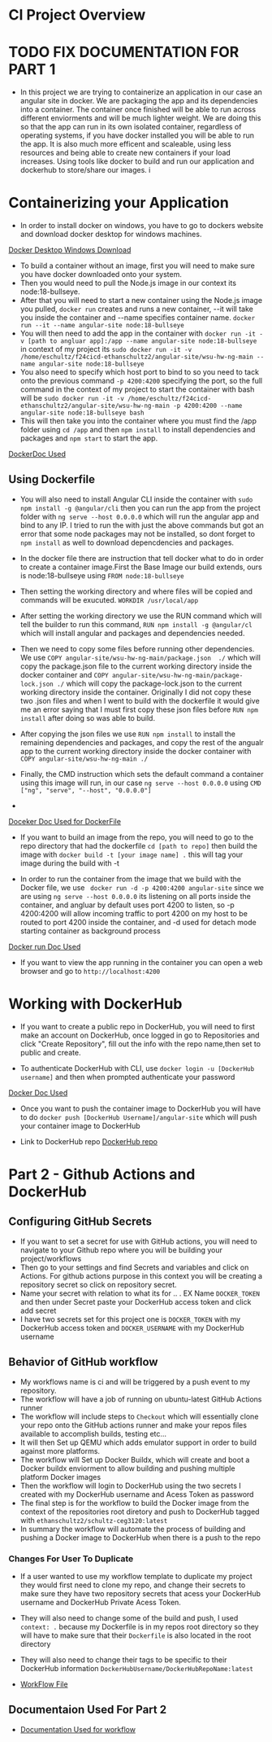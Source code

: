 # CI Project Overview

# TODO FIX DOCUMENTATION FOR PART 1
- In this project we are trying to containerize an application in our case an angular site in docker. We are packaging the app and its dependencies into a container. The container once finished will be able to run across different enviorments and will be much lighter weight. We are doing this so that the app can run in its own isolated container, regardless of operating systems, if you have docker installed you will be able to run the app. It is also much more efficent and scaleable, using less resources and being able to create  new containers if your load increases. Using tools like docker to build and run our application and dockerhub to store/share our images. 
i
# Containerizing your Application

- In order to install docker on windows, you have to go to dockers website and download docker desktop for windows machines.

[Docker Desktop Windows Download](https://docs.docker.com/desktop/setup/install/windows-install/)
 
- To build a container without an image, first you will need to make sure you have docker downloaded onto your system.
- Then you would need to pull the Node.js image in our context its node:18-bullseye.
- After that you will need to start a new container using the Node.js image you pulled, `docker run` creates and runs a new container, --it will take you inside the container and --name specifies container name. `docker run --it --name angular-site node:18-bullseye` 
- You will then need to add the app in the container with `docker run -it -v [path to angluar app]:/app --name angular-site node:18-bullseye` in context of my project its `sudo docker run -it -v /home/eschultz/f24cicd-ethanschultz2/angular-site/wsu-hw-ng-main --name angular-site node:18-bullseye`
- You also need to specify which host port to bind to so you need to tack onto the previous command `-p 4200:4200` specifying the port, so the full command in the context of my project to start the container with bash will be `sudo docker run -it -v /home/eschultz/f24cicd-ethanschultz2/angular-site/wsu-hw-ng-main -p 4200:4200 --name angular-site node:18-bullseye bash`
- This will then take you into the container where you must find the /app folder using `cd /app` and then `npm install` to install dependencies and packages and `npm start` to start the app.

[DockerDoc Used](https://docs.docker.com/reference/cli/docker/container/run/#example-join-another-containers-pid-namespace)

## Using Dockerfile
- You will also need to install Angular CLI inside the container with `sudo npm install -g @angular/cli` then you can run the app from the project folder with  `ng serve --host 0.0.0.0` which will run the angular app and bind to any IP. I tried to run the with just the above commands but got an error that some node packages may not be installed, so dont forget to `npm install` as well to download depencdencies and packages. 

- In the docker file there are instruction that tell docker what to do in order to create a container image.First the Base Image our build extends, ours is node:18-bullseye using `FROM node:18-bullseye`
- Then setting the working directory and where files will be copied and commands will be exucuted. `WORKDIR /usr/local/app`
- After setting the working directory we use the RUN command which will tell the builder to run this command, `RUN npm install -g @angular/cl`  which will install angular and packages and dependencies needed.
- Then we need to copy some files before running other dependencies. We use `COPY angular-site/wsu-hw-ng-main/package.json  ./` which will copy the package.json file to the current working directory inside the docker container and `COPY angular-site/wsu-hw-ng-main/package-lock.json ./` which will copy the package-lock.json to the current working directory inside the container. Originally I did not copy these two .json files and when I went to build with the dockerfile it would give me an error saying that I must first copy these json files before `RUN npm install` after doing so was able to build.
- After copying the json files we use `RUN npm install` to install the remaining dependencies and packages, and copy the rest of the angualr app to the current working directory inside the docker container with `COPY angular-site/wsu-hw-ng-main ./`
- Finally, the CMD instruction which sets the default command a container using this image will run, in our case `ng serve --host 0.0.0.0` using `CMD ["ng", "serve", "--host", "0.0.0.0"]`
- 
[Doceker Doc Used for DockerFile](https://docs.docker.com/get-started/docker-concepts/building-images/writing-a-dockerfile/)

- If you want to build an image from the repo, you will need to go to the repo directory that had the dockerfile `cd [path to repo]` then build the image with `docker build -t [your image name] .` this will tag your image during the build with -t

- In order to run the container from the image that we build with the Docker file, we use ` docker run -d -p 4200:4200 angular-site` since we are using `ng serve --host 0.0.0.0` its listening on all ports inside the container, and angluar by default uses port 4200 to listen, so -p 4200:4200 will allow incoming traffic to port 4200 on my host to be routed to port 4200 inside the container, and -d used for detach mode starting container as background process

[Docker run Doc Used](https://docs.docker.com/reference/cli/docker/container/run/)

- If you want to view the app running in the container you can open a web browser and go to `http://localhost:4200`

# Working with DockerHub 

- If you want to create a public repo in DockerHub, you will need to first make an account on DockerHub, once logged in go to Repositories and click "Create Repository", fill out the info with the repo name,then set to public and create.

- To authenticate DockerHub with CLI, use `docker login -u [DockerHub username]` and then when prompted authenticate your password

[Docker Doc Used](https://docs.docker.com/reference/cli/docker/login/)

- Once you want to push the container image to DockerHub you will have to do `docker push [DockerHub Username]/angular-site` which will push your container image to DockerHub

- Link to DockerHub repo [DockerHub repo](https://hub.docker.com/repository/docker/ethanschultz2/schultz-ceg3120/general
) 



# Part 2 - Github Actions and DockerHub 

## Configuring GitHub Secrets
- If you want to set a secret for use with GitHub actions, you will need to navigate to your Github repo where you will be building your project/workflows
- Then go to your settings and find Secrets and variables and click on Actions. For github actions purpose in this context you will be creating a repository secret so click on repository secret.
- Name your secret with relation to what its for .. . EX Name `DOCKER_TOKEN` and then under Secret paste your DockerHub access token and click add secret
- I have two secrets set for this project one is `DOCKER_TOKEN` with my DockerHub access token and `DOCKER_USERNAME` with my DockerHub username
 
## Behavior of GitHub workflow
- My workflows name is ci and will be triggered by a push event to my repository.
- The workflow will have a job of running on ubuntu-latest GitHub Actions runner
- The workflow will include steps to `Checkout` which will essentially clone your repo onto the GitHub actions runner and make your repos files available to accomplish builds, testing etc...
- It will then Set up QEMU which adds emulator support in order to build against more platforms. 
- The workflow will Set up Docker Buildx, which will create and boot a Docker buildx enviorment to allow building and pushing multiple platform Docker images
- Then the workflow will login to DockerHub using the two secrets I created with my DockerHub username and Acess Token as password
- The final step is for the workflow to build the Docker image from the context of the repositories root diretory and push to DockerHub tagged with `ethanschultz2/schultz-ceg3120:latest`
- In summary the workflow will automate the process of building and pushing a Docker image to DockerHub when there is a push to the repo

### Changes For User To Duplicate

- If a user wanted to use my workflow template to duplicate my project they would first need to clone my repo, and change their secrets to make sure they have two repository secrets that acess your DockerHub username and DockerHub Private Acess Token.
- They will also need to change some of the build and push, I used `context: .` because my Dockerfile is in my repos root directory so they will have to make sure that their `Dockerfile` is also located in the root directory 

- They will also need to change their tags to be specific to their DockerHub information `DockerHubUsername/DockerHubRepoName:latest`

- [WorkFlow File](https://github.com/WSU-kduncan/f24cicd-ethanschultz2/blob/main/.github/workflows/Project4.yml)


## Documentaion Used For Part 2
- [Documentation Used for workflow](https://github.com/marketplace/actions/build-and-push-docker-images)
